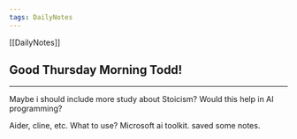 ```yaml
---
tags: DailyNotes
---
```


[[DailyNotes]]

## Good  Thursday  Morning Todd!

----

Maybe i should include more study about Stoicism? Would this help in AI programming?

Aider, cline, etc. What to use? Microsoft ai toolkit. saved some notes.
